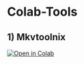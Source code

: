 # Colab-Tools
## 1) Mkvtoolnix
  <a href="https://colab.research.google.com/github.com/mrlbni/Test-Google-Colab/blob/main/noob.ipynb"><img src="https://colab.research.google.com/assets/colab-badge.svg" alt="Open in Colab"/></a>
